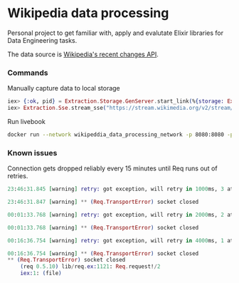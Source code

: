 # Wikipedia data processing

Personal project to get familiar with, apply and evalutate Elixir libraries for Data Engineering tasks.

The data source is [Wikipedia's recent changes API](https://www.mediawiki.org/wiki/API:RecentChanges).

### Commands

Manually capture data to local storage
```elixir
iex> {:ok, pid} = Extraction.Storage.GenServer.start_link(%{storage: Extraction.Storage.S3, formatter: Extraction.Storage.Formatter.Json})
iex> Extraction.Sse.stream_sse("https://stream.wikimedia.org/v2/stream/recentchange", &Extraction.Sse.process_sse/2)
```

Run livebook
```bash
docker run --network wikipeddia_data_processing_network -p 8080:8080 -p 8081:8081 --pull always -u $(id -u):$(id -g) -v $(pwd)/data_exploration:/data ghcr.io/livebook-dev/livebook
```

### Known issues

Connection gets dropped reliably every 15 minutes until Req runs out of retries.
```elixir
23:46:31.845 [warning] retry: got exception, will retry in 1000ms, 3 attempts left

23:46:31.847 [warning] ** (Req.TransportError) socket closed

00:01:33.768 [warning] retry: got exception, will retry in 2000ms, 2 attempts left

00:01:33.768 [warning] ** (Req.TransportError) socket closed

00:16:36.754 [warning] retry: got exception, will retry in 4000ms, 1 attempt left

00:16:36.754 [warning] ** (Req.TransportError) socket closed
** (Req.TransportError) socket closed
    (req 0.5.10) lib/req.ex:1121: Req.request!/2
    iex:1: (file)
```